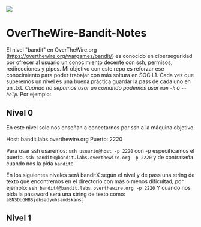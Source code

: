 ![](https://github.com/david-garcia-sec/OverTheWire-Bandit-Notes/blob/7ddd862895a1d0ea244b3cfb1ba19400418d0652/images/otw-bandit.jpg)
# OverTheWire-Bandit-Notes
El nivel "bandit" en OverTheWire.org (https://overthewire.org/wargames/bandit/) es conocido en ciberseguridad por ofrecer al usuario un conocimiento decente con ssh, permisos, redirecciones y pipes. Mi objetivo con este repo es reforzar ese conocimiento para poder trabajar con más soltura en SOC L1.
Cada vez que superemos un nivel es una buena práctica guardar la pass de cada uno en un .txt.
*Cuando no sepamos usar un comando podemos usar ``man`` ``-h`` o ``--help``.*
Por ejemplo:

## Nivel 0
En este nivel solo nos enseñan a conectarnos por ssh a la máquina objetivo.

Host: bandit.labs.overthewire.org
Puerto: 2220

Para usar ssh usaremos:
``ssh usuario@host -p 2220`` con -p especificamos el puerto.
``ssh bandit0@bandit.labs.overthewire.org -p 2220`` y de contraseña cuando nos la pida ``bandit0``


En los siguientes niveles será banditX según el nivel y de pass una string de texto que encontremos en el directorio con más o menos dificultad, por ejemplo:
``ssh bandit4@bandit.labs.overthewire.org -p 2220``
Y cuando nos pida la password será una string de texto como:
``aBNSDUGHBSjdbsadyuhsandskansj``

## Nivel 1

